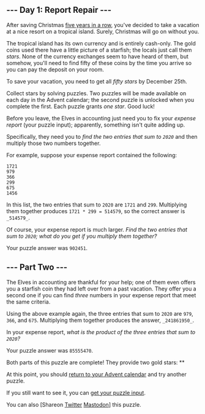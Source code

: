 ## \--- Day 1: Report Repair ---

After saving Christmas [five years in a row](/events), you've decided to take a vacation at a nice resort on a tropical island. Surely, Christmas will go on without you.

The tropical island has its own currency and is entirely cash-only. The gold coins used there have a little picture of a starfish; the locals just call them _stars_. None of the currency exchanges seem to have heard of them, but somehow, you'll need to find fifty of these coins by the time you arrive so you can pay the deposit on your room.

To save your vacation, you need to get all _fifty stars_ by December 25th.

Collect stars by solving puzzles. Two puzzles will be made available on each day in the Advent calendar; the second puzzle is unlocked when you complete the first. Each puzzle grants _one star_. Good luck!

Before you leave, the Elves in accounting just need you to fix your _expense report_ (your puzzle input); apparently, something isn't quite adding up.

Specifically, they need you to _find the two entries that sum to `2020`_ and then multiply those two numbers together.

For example, suppose your expense report contained the following:

    1721
    979
    366
    299
    675
    1456

In this list, the two entries that sum to `2020` are `1721` and `299`. Multiplying them together produces `1721 * 299 = 514579`, so the correct answer is `_514579_`.

Of course, your expense report is much larger. _Find the two entries that sum to `2020`; what do you get if you multiply them together?_

Your puzzle answer was `902451`.

## \--- Part Two ---

The Elves in accounting are thankful for your help; one of them even offers you a starfish coin they had left over from a past vacation. They offer you a second one if you can find _three_ numbers in your expense report that meet the same criteria.

Using the above example again, the three entries that sum to `2020` are `979`, `366`, and `675`. Multiplying them together produces the answer, `_241861950_`.

In your expense report, _what is the product of the three entries that sum to `2020`?_

Your puzzle answer was `85555470`.

Both parts of this puzzle are complete! They provide two gold stars: \*\*

At this point, you should [return to your Advent calendar](/2020) and try another puzzle.

If you still want to see it, you can [get your puzzle input](1/input).

You can also \[Shareon [Twitter](https://twitter.com/intent/tweet?text=I%27ve+completed+%22Report+Repair%22+%2D+Day+1+%2D+Advent+of+Code+2020&url=https%3A%2F%2Fadventofcode%2Ecom%2F2020%2Fday%2F1&related=ericwastl&hashtags=AdventOfCode) [Mastodon](<javascript:void(0);>)\] this puzzle.
